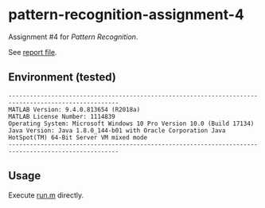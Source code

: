 # pattern-recognition-assignment-4

Assignment #4 for *Pattern Recognition*.

See [report file](report/report.pdf).

## Environment (tested)

```text
-----------------------------------------------------------------------------------------------------
MATLAB Version: 9.4.0.813654 (R2018a)
MATLAB License Number: 1114839
Operating System: Microsoft Windows 10 Pro Version 10.0 (Build 17134)
Java Version: Java 1.8.0_144-b01 with Oracle Corporation Java HotSpot(TM) 64-Bit Server VM mixed mode
-----------------------------------------------------------------------------------------------------
```

## Usage

Execute [run.m](src/run.m) directly.
